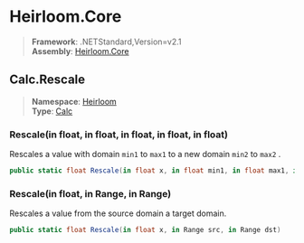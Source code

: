 # Heirloom.Core

> **Framework**: .NETStandard,Version=v2.1  
> **Assembly**: [Heirloom.Core][0]  

## Calc.Rescale

> **Namespace**: [Heirloom][0]  
> **Type**: [Calc][1]  

### Rescale(in float, in float, in float, in float, in float)

Rescales a value with domain `min1` to `max1` to a new domain `min2` to `max2` .

```cs
public static float Rescale(in float x, in float min1, in float max1, in float min2, in float max2)
```

### Rescale(in float, in Range, in Range)

Rescales a value from the source domain a target domain.

```cs
public static float Rescale(in float x, in Range src, in Range dst)
```

[0]: ../Heirloom.Core.md
[1]: Heirloom.Calc.md
